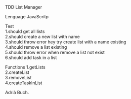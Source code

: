 TDD List Manager

Lenguage JavaScritp

Test<br>
  1.should get all lists<br>
  2.should create a new list with name<br>
  3.should throw error hey try create list with a name existing<br>
  4.should remove a list existing<br>
  5.should throw error when remove a list not exist<br>
  6.should add task in a list<br>

Functions
  1.getLists<br>
  2.createList<br>
  3.removeList<br>
  4.createTaskInList<br>


Adrià Buch.

